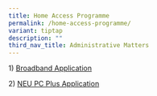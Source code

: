```yaml
---
title: Home Access Programme
permalink: /home-access-programme/
variant: tiptap
description: ""
third_nav_title: Administrative Matters
---
```

<p>1) <a href="https://eservice.imda.gov.sg/das/homepage" rel="noopener nofollow" target="_blank">Broadband Application</a>
</p>
<p>2) <a href="https://www.imda.gov.sg/neupc" rel="noopener nofollow" target="_blank">NEU PC Plus Application</a>
</p>
